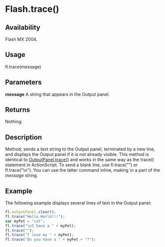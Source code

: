 # Flash.trace()

## Availability

Flash MX 2004.

## Usage

fl.trace(message)

## Parameters

**message** A string that appears in the Output panel.

## Returns

Nothing.

## Description

Method; sends a text string to the Output panel, terminated by a new line, and displays the Output panel if it is not already visible. This method is identical to [OutputPanel.trace()](../OutputPanel_object/OutputPanel2.md) and works in the same way as the trace() statement in ActionScript.
To send a blank line, use fl.trace("") or fl.trace("\\n"). You can use the latter command inline, making \\n a part of the *message* string.

## Example

The following example displays several lines of text in the Output panel:

```javascript
fl.outputPanel.clear();
fl.trace("Hello World!!!");
var myPet = "cat";
fl.trace("\nI have a " + myPet);
fl.trace("");
fl.trace("I love my " + myPet);
fl.trace("Do you have a " + myPet + "?");
```
